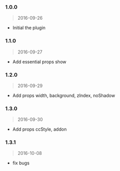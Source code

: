 ### 1.0.0
> 2016-09-26
- Initial the plugin

### 1.1.0
> 2016-09-27
- Add essential props show

### 1.2.0
> 2016-09-29
- Add props width, background, zIndex, noShadow

### 1.3.0
> 2016-09-30
- Add props ccStyle, addon

### 1.3.1
> 2016-10-08
- fix bugs
